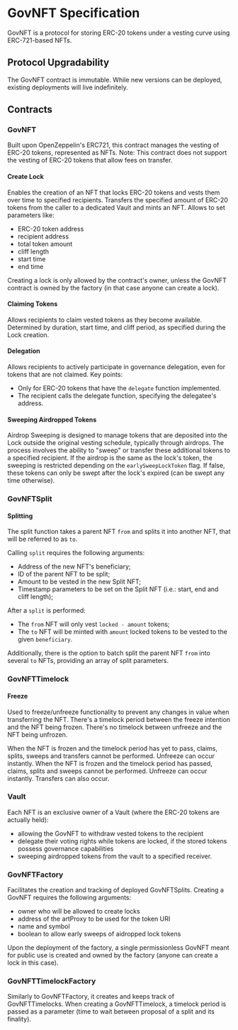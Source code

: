 # GovNFT Specification

GovNFT is a protocol for storing ERC-20 tokens under a vesting curve using ERC-721-based NFTs.

## Protocol Upgradability

The GovNFT contract is immutable. While new versions can be deployed, existing deployments will live indefinitely.

## Contracts

### GovNFT

Built upon OpenZeppelin's ERC721, this contract manages the vesting of ERC-20 tokens, represented as NFTs.
Note: This contract does not support the vesting of ERC-20 tokens that allow fees on transfer.

#### Create Lock

Enables the creation of an NFT that locks ERC-20 tokens and vests them over time to specified recipients.
Transfers the specified amount of ERC-20 tokens from the caller to a dedicated Vault and mints an NFT.
Allows to set parameters like:

- ERC-20 token address
- recipient address
- total token amount
- cliff length
- start time
- end time

Creating a lock is only allowed by the contract's owner, unless the GovNFT contract is owned by the factory (in that case anyone can create a lock).

#### Claiming Tokens

Allows recipients to claim vested tokens as they become available.
Determined by duration, start time, and cliff period, as specified during the Lock creation.

#### Delegation

Allows recipients to actively participate in governance delegation, even for tokens that are not claimed.
Key points:

- Only for ERC-20 tokens that have the `delegate` function implemented.
- The recipient calls the delegate function, specifying the delegatee's address.

#### Sweeping Airdropped Tokens

Airdrop Sweeping is designed to manage tokens that are deposited into the Lock outside the original vesting schedule, typically through airdrops.
The process involves the ability to "sweep" or transfer these additional tokens to a specified recipient.
If the airdrop is the same as the lock's token, the sweeping is restricted depending on the `earlySweepLockToken` flag. If false, these tokens can only be swept after the lock's expired (can be swept any time otherwise).

### GovNFTSplit

#### Splitting

The split function takes a parent NFT `from` and splits it into another NFT, that will be referred to as `to`.

Calling `split` requires the following arguments:

- Address of the new NFT's beneficiary;
- ID of the parent NFT to be split;
- Amount to be vested in the new Split NFT;
- Timestamp parameters to be set on the Split NFT (i.e.: start, end and cliff length);

After a `split` is performed:

- The `from` NFT will only vest `locked - amount` tokens;
- The `to` NFT will be minted with `amount` locked tokens to be vested to the given `beneficiary`.

Additionally, there is the option to batch split the parent NFT `from` into several `to` NFTs, providing an array of split parameters.

### GovNFTTimelock

#### Freeze

Used to freeze/unfreeze functionality to prevent any changes in value when transferring the NFT.
There's a timelock period between the freeze intention and the NFT being frozen. There's no timelock between unfreeze and the NFT being unfrozen.

When the NFT is frozen and the timelock period has yet to pass, claims, splits, sweeps and transfers cannot be performed. Unfreeze can occur instantly.
When the NFT is frozen and the timelock period has passed, claims, splits and sweeps cannot be performed. Unfreeze can occur instantly. Transfers can also occur.

### Vault

Each NFT is an exclusive owner of a Vault (where the ERC-20 tokens are actually held):

- allowing the GovNFT to withdraw vested tokens to the recipient
- delegate their voting rights while tokens are locked, if the stored tokens possess governance capabilities
- sweeping airdropped tokens from the vault to a specified receiver.

### GovNFTFactory

Facilitates the creation and tracking of deployed GovNFTSplits. Creating a GovNFT requires the following arguments:

- owner who will be allowed to create locks
- address of the artProxy to be used for the token URI
- name and symbol
- boolean to allow early sweeps of aidropped lock tokens

Upon the deployment of the factory, a single permissionless GovNFT meant for public use is created and owned by the factory (anyone can create a lock in this case).

### GovNFTTimelockFactory

Similarly to GovNFTFactory, it creates and keeps track of GovNFTTimelocks.
When creating a GovNFTTimelock, a timelock period is passed as a parameter (time to wait between proposal of a split and its finality).
